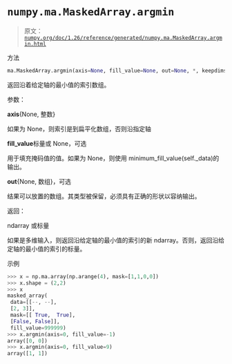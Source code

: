# `numpy.ma.MaskedArray.argmin`

> 原文：[`numpy.org/doc/1.26/reference/generated/numpy.ma.MaskedArray.argmin.html`](https://numpy.org/doc/1.26/reference/generated/numpy.ma.MaskedArray.argmin.html)

方法

```py
ma.MaskedArray.argmin(axis=None, fill_value=None, out=None, *, keepdims=<no value>)
```

返回沿着给定轴的最小值的索引数组。

参数：

**axis**{None, 整数}

如果为 None，则索引是到扁平化数组，否则沿指定轴

**fill_value**标量或 None，可选

用于填充掩码值的值。如果为 None，则使用 minimum_fill_value(self._data)的输出。

**out**{None, 数组}，可选

结果可以放置的数组。其类型被保留，必须具有正确的形状以容纳输出。

返回：

ndarray 或标量

如果是多维输入，则返回沿给定轴的最小值的索引的新 ndarray。否则，返回沿给定轴的最小值的索引的标量。

示例

```py
>>> x = np.ma.array(np.arange(4), mask=[1,1,0,0])
>>> x.shape = (2,2)
>>> x
masked_array(
 data=[[--, --],
 [2, 3]],
 mask=[[ True,  True],
 [False, False]],
 fill_value=999999)
>>> x.argmin(axis=0, fill_value=-1)
array([0, 0])
>>> x.argmin(axis=0, fill_value=9)
array([1, 1]) 
```
